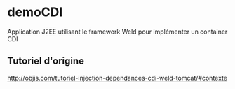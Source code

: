 # demoCDI
Application J2EE utilisant le framework Weld pour implémenter un container CDI

## Tutoriel d'origine
http://objis.com/tutoriel-injection-dependances-cdi-weld-tomcat/#contexte
